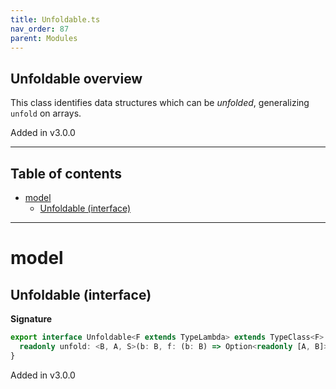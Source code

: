 ```yaml
---
title: Unfoldable.ts
nav_order: 87
parent: Modules
---
```


## Unfoldable overview

This class identifies data structures which can be _unfolded_, generalizing `unfold` on arrays.

Added in v3.0.0

---

<h2 class="text-delta">Table of contents</h2>

- [model](#model)
  - [Unfoldable (interface)](#unfoldable-interface)

---

# model

## Unfoldable (interface)

**Signature**

```ts
export interface Unfoldable<F extends TypeLambda> extends TypeClass<F> {
  readonly unfold: <B, A, S>(b: B, f: (b: B) => Option<readonly [A, B]>) => Kind<F, S, unknown, never, never, A>
}
```

Added in v3.0.0
